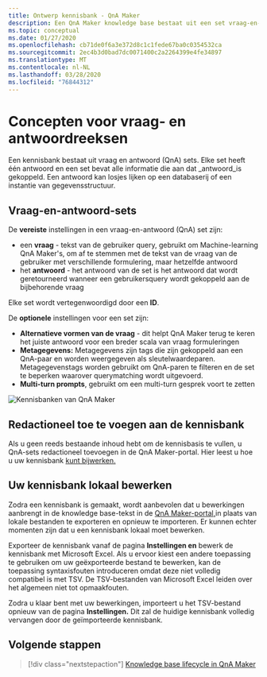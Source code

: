 ```yaml
---
title: Ontwerp kennisbank - QnA Maker
description: Een QnA Maker knowledge base bestaat uit een set vraag-en-antwoordsets (QnA) en optionele metadata die aan elk QnA-paar zijn gekoppeld.
ms.topic: conceptual
ms.date: 01/27/2020
ms.openlocfilehash: cb71de0f6a3e372d8c1c1fede67ba0c0354532ca
ms.sourcegitcommit: 2ec4b3d0bad7dc0071400c2a2264399e4fe34897
ms.translationtype: MT
ms.contentlocale: nl-NL
ms.lasthandoff: 03/28/2020
ms.locfileid: "76844312"
---
```

# <a name="question-and-answer-set-concepts"></a>Concepten voor vraag- en antwoordreeksen

Een kennisbank bestaat uit vraag en antwoord (QnA) sets.  Elke set heeft één antwoord en een set bevat alle informatie die aan dat _antwoord_is gekoppeld. Een antwoord kan losjes lijken op een databaserij of een instantie van gegevensstructuur.

## <a name="question-and-answer-sets"></a>Vraag-en-antwoord-sets

De **vereiste** instellingen in een vraag-en-antwoord (QnA) set zijn:

* een **vraag** - tekst van de gebruiker query, gebruikt om Machine-learning QnA Maker's, om af te stemmen met de tekst van de vraag van de gebruiker met verschillende formulering, maar hetzelfde antwoord
* het **antwoord** - het antwoord van de set is het antwoord dat wordt geretourneerd wanneer een gebruikersquery wordt gekoppeld aan de bijbehorende vraag

Elke set wordt vertegenwoordigd door een **ID**.

De **optionele** instellingen voor een set zijn:

* **Alternatieve vormen van de vraag** - dit helpt QnA Maker terug te keren het juiste antwoord voor een breder scala van vraag formuleringen
* **Metagegevens:** Metagegevens zijn tags die zijn gekoppeld aan een QnA-paar en worden weergegeven als sleutelwaardeparen. Metagegevenstags worden gebruikt om QnA-paren te filteren en de set te beperken waarover querymatching wordt uitgevoerd.
* **Multi-turn prompts**, gebruikt om een multi-turn gesprek voort te zetten

![Kennisbanken van QnA Maker](../media/qnamaker-concepts-knowledgebase/knowledgebase.png)

## <a name="editorially-add-to-knowledge-base"></a>Redactioneel toe te voegen aan de kennisbank

Als u geen reeds bestaande inhoud hebt om de kennisbasis te vullen, u QnA-sets redactioneel toevoegen in de QnA Maker-portal. Hier leest u hoe u uw kennisbank [kunt bijwerken.](../How-To/edit-knowledge-base.md)

## <a name="editing-your-knowledge-base-locally"></a>Uw kennisbank lokaal bewerken

Zodra een kennisbank is gemaakt, wordt aanbevolen dat u bewerkingen aanbrengt in de knowledge base-tekst in de [QnA Maker-portal,](https://qnamaker.ai)in plaats van lokale bestanden te exporteren en opnieuw te importeren. Er kunnen echter momenten zijn dat u een kennisbank lokaal moet bewerken.

Exporteer de kennisbank vanaf de pagina **Instellingen en** bewerk de kennisbank met Microsoft Excel. Als u ervoor kiest een andere toepassing te gebruiken om uw geëxporteerde bestand te bewerken, kan de toepassing syntaxisfouten introduceren omdat deze niet volledig compatibel is met TSV. De TSV-bestanden van Microsoft Excel leiden over het algemeen niet tot opmaakfouten.

Zodra u klaar bent met uw bewerkingen, importeert u het TSV-bestand opnieuw van de pagina **Instellingen.** Dit zal de huidige kennisbank volledig vervangen door de geïmporteerde kennisbank.

## <a name="next-steps"></a>Volgende stappen

> [!div class="nextstepaction"]
> [Knowledge base lifecycle in QnA Maker](./development-lifecycle-knowledge-base.md)